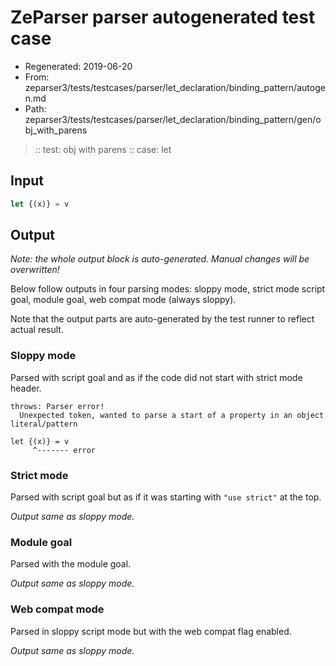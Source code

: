 # ZeParser parser autogenerated test case

- Regenerated: 2019-06-20
- From: zeparser3/tests/testcases/parser/let_declaration/binding_pattern/autogen.md
- Path: zeparser3/tests/testcases/parser/let_declaration/binding_pattern/gen/obj_with_parens

> :: test: obj with parens
> :: case: let

## Input


`````js
let {(x)} = v
`````

## Output

_Note: the whole output block is auto-generated. Manual changes will be overwritten!_

Below follow outputs in four parsing modes: sloppy mode, strict mode script goal, module goal, web compat mode (always sloppy).

Note that the output parts are auto-generated by the test runner to reflect actual result.

### Sloppy mode

Parsed with script goal and as if the code did not start with strict mode header.

`````
throws: Parser error!
  Unexpected token, wanted to parse a start of a property in an object literal/pattern

let {(x)} = v
     ^------- error
`````

### Strict mode

Parsed with script goal but as if it was starting with `"use strict"` at the top.

_Output same as sloppy mode._

### Module goal

Parsed with the module goal.

_Output same as sloppy mode._

### Web compat mode

Parsed in sloppy script mode but with the web compat flag enabled.

_Output same as sloppy mode._
